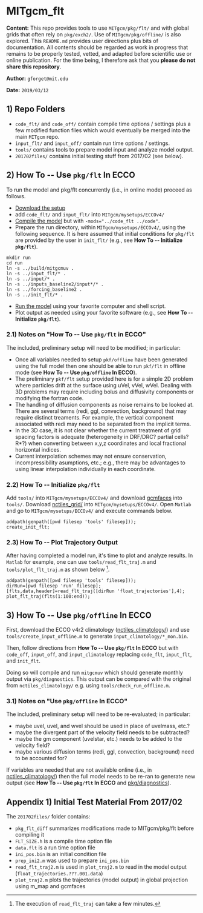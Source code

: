 # MITgcm_flt

**Content:** This repo provides tools to use `MITgcm/pkg/flt/` and with global grids that often rely on `pkg/exch2/`. Use of `MITgcm/pkg/offline/` is also explored. This `README.md` provides user directions plus bits of documentation. All contents should be regarded as work in progress that remains to be properly tested, vetted, and adapted before scientific use or online publication. For the time being, I therefore ask that you **please do not share this repository**.

**Author:** `gforget@mit.edu`

**Date:** `2019/03/12`

## 1) Repo Folders

- `code_flt/` and `code_off/` contain compile time options / settings plus a few modified function files which would eventually be merged into the main `MITgcm` repo.
- `input_flt/` and `input_off/` contain run time options / settings.
- `tools/` contains tools to prepare model input and analyze model output.
- `201702files/` contains initial testing stuff from 2017/02 (see below).


## 2) How To -- Use `pkg/flt` In ECCO

To run the model and pkg/flt concurrently (i.e., in online mode) proceed as follows.

- [Download the setup](https://eccov4.readthedocs.io/en/latest/downloads.html)
- add `code_flt/` and `input_flt/` into `MITgcm/mysetups/ECCOv4/`
- [Compile the model](https://eccov4.readthedocs.io/en/latest/runs.html) but with `-mods="../code_flt ../code"`.
- Prepare the run directory, within `MITgcm/mysetups/ECCOv4/`, using the following sequence. It is here assumed that initial conditions for `pkg/flt` are provided by the user in `init_flt/` (e.g., see **How To -- Initialize `pkg/flt`**).

```
mkdir run
cd run
ln -s ../build/mitgcmuv .
ln -s ../input_flt/* .
ln -s ../input/* .
ln -s ../inputs_baseline2/input*/* .
ln -s ../forcing_baseline2 .
ln -s ../init_flt/* .
```

- [Run the model](https://eccov4.readthedocs.io/en/latest/runs.html) using your favorite computer and shell script.
- Plot output as needed using your favorite software (e.g., see **How To -- Initialize `pkg/flt`**).

### 2.1) Notes on "How To -- Use `pkg/flt` in ECCO"

The included, preliminary setup will need to be modified; in particular:

- Once all variables needed to setup `pkf/offline` have been generated using the full model then one should be able to run `pkf/flt` in offline mode (see **How To -- Use `pkg/offline` In ECCO**).
- The preliminary `pkf/flt` setup provided here is for a simple 2D problem where particles drift at the surface using uVel, vVel, wVel. Dealing with 3D problems may require including bolus and diffusivity components or modifying the fortran code.
- The handling of diffusion components as noise remains to be looked at. There are several terms (redi, ggl, convection, background) that may require distinct treaments. For example, the vertical component associated with redi may need to be separated from the implicit terms.
- In the 3D case, it is not clear whether the current treatment of grid spacing factors is adequate (heterogeneity in DRF/DRC? partial cells? R*?) when converting between x,y,z coordinates and local fractional horizontal indices.
- Current interpolation schemes may not ensure conservation, incompressibility asumptions, etc.; e.g., there may be advantages to using linear interpolation individually in each coordinate.

### 2.2) How To -- Initialize `pkg/flt`

Add `tools/` into `MITgcm/mysetups/ECCOv4/` and download [gcmfaces](https://gcmfaces.readthedocs.io/en/latest/) into `tools/`. Download [nctiles_grid/](https://eccov4.readthedocs.io/en/latest/downloads.html) into `MITgcm/mysetups/ECCOv4/`. Open `Matlab` and go to `MITgcm/mysetups/ECCOv4/` and execute commands below.

```
addpath(genpath([pwd filesep 'tools' filesep]));
create_init_flt;
```

### 2.3) How To -- Plot Trajectory Output

After having completed a model run, it's time to plot and analyze results. In `Matlab` for example, one can use `tools/read_flt_traj.m` and `tools/plot_flt_traj.m` as shown below [^read_flt_traj]. 


```
addpath(genpath([pwd filesep 'tools' filesep]));
dirRun=[pwd filesep 'run' filesep];
[flts,data,header]=read_flt_traj([dirRun 'float_trajectories'],4);
plot_flt_traj(flts(1:100:end));
```

## 3) How To -- Use `pkg/offline` In ECCO

First, download the ECCO v4r2 climatology ([nctiles_climatology/](https://eccov4.readthedocs.io/en/latest/downloads.html)) and use `tools/create_input_offline.m` to generate `input_climatology/*_mon.bin`. 

Then, follow directions from **How To -- Use `pkg/flt` In ECCO** but with `code_off`, `input_off`, and `input_climatology` replacing `code_flt`, `input_flt`, and `init_flt`. 

Doing so will compile and run `mitgcmuv` which should generate monthly output via `pkg/diagnostics`. This output can be compared with the original from `nctiles_climatology/` e.g. using `tools/check_run_offline.m`.

### 3.1) Notes on "Use `pkg/offline` In ECCO"


The included, preliminary setup will need to be re-evaluated; in particular:

- maybe uvel, uvel, and wvel should be used in place of uvelmass, etc.?
- maybe the divergent part of the velocity field needs to be subtracted?
- maybe the gm component (uvelstar, etc.) needs to be added to the velocity field?
- maybe various diffusion terms (redi, ggl, convection, background) need to be accounted for?

If variables are needed that are not available online (i.e., in [nctiles_climatology/](https://eccov4.readthedocs.io/en/latest/downloads.html)) then the full model needs to be re-ran to generate new output (see **How To -- Use `pkg/flt` In ECCO** and [pkg/diagnostics](https://mitgcm.readthedocs.io/en/latest/outp_pkgs/outp_pkgs.html)).

## Appendix 1) Initial Test Material From 2017/02


The `201702files/` folder contains:

- `pkg_flt_diff` summarizes modifications made to MITgcm/pkg/flt before compiling it
- `FLT_SIZE.h` is a compile time option file
- `data.flt` is a run time option file
- `ini_pos.bin` is an initial condition file
- `prep_ini2.m` was used to prepare `ini_pos.bin`
- `read_flt_traj2.m` is used in `plot_traj2.m` to read in the model output (`float_trajectories.???.001.data`)
- `plot_traj2.m` plots the trajectories (model output) in global projection using m_map and gcmfaces



[^read_flt_traj]: The execution of `read_flt_traj` can take a few minutes.
